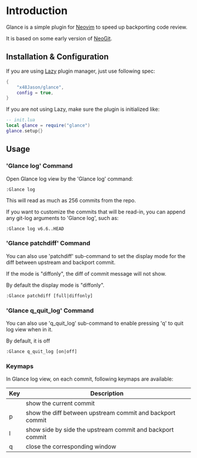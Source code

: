 # Introduction

Glance is a simple plugin for [Neovim](https://neovim.io) to speed up backporting code review.

It is based on some early version of [NeoGit](https://github.com/NeogitOrg/neogit).

## Installation & Configuration

If you are using [Lazy](https://github.com/folke/lazy.nvim) plugin manager, just use following spec:

```lua
{
    "x48Jason/glance",
    config = true,
}
```

If you are not using Lazy, make sure the plugin is initialized like:

```lua
-- init.lua
local glance = require("glance")
glance.setup{}
```

## Usage

### 'Glance log' Command

Open Glance log view by the 'Glance log' command:

```vim
:Glance log
```
This will read as much as 256 commits from the repo.

If you want to customize the commits that will be read-in, you can append any git-log arguments to 'Glance log', such as:

```vim
:Glance log v6.6..HEAD
```

### 'Glance patchdiff' Command

You can also use 'patchdiff' sub-command to set the display mode for the diff between upstream and backport commit.

If the mode is "diffonly", the diff of commit message will not show.

By default the display mode is "diffonly".

```vim
:Glance patchdiff [full|diffonly]
```

### 'Glance q_quit_log' Command

You can also use 'q_quit_log' sub-command to enable pressing 'q' to quit log view when in it.

By default, it is off

```vim
:Glance q_quit_log [on|off]
```

### Keymaps

In Glance log view, on each commit, following keymaps are available:

| Key     | Description                                               |
|---------|-----------------------------------------------------------|
| <enter> | show the current commit                                   |
|    p    | show the diff between upstream commit and backport commit |
|    l    | show side by side the upstream commit and backport commit |
|    q    | close the corresponding window                            |

